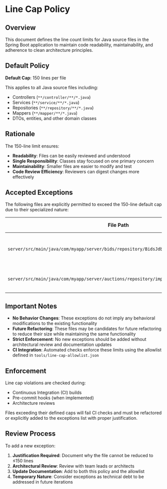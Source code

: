 # Line Cap Policy

## Overview

This document defines the line count limits for Java source files in the Spring Boot application to maintain code readability, maintainability, and adherence to clean architecture principles.

## Default Policy

**Default Cap**: 150 lines per file

This applies to all Java source files including:

- Controllers (`**/controller/**/*.java`)
- Services (`**/service/**/*.java`)
- Repositories (`**/repository/**/*.java`)
- Mappers (`**/mapper/**/*.java`)
- DTOs, entities, and other domain classes

## Rationale

The 150-line limit ensures:

- **Readability**: Files can be easily reviewed and understood
- **Single Responsibility**: Classes stay focused on one primary concern
- **Maintainability**: Smaller files are easier to modify and test
- **Code Review Efficiency**: Reviewers can digest changes more effectively

## Accepted Exceptions

The following files are explicitly permitted to exceed the 150-line default cap due to their specialized nature:

| **File Path**                                                                             | **Current Cap** | **Reason**                                                |
| ----------------------------------------------------------------------------------------- | --------------- | --------------------------------------------------------- |
| `server/src/main/java/com/myapp/server/bids/repository/BidsJdbcWriteOps.java`             | 179 lines       | Complex JDBC operations with multiple prepared statements |
| `server/src/main/java/com/myapp/server/auctions/repository/impl/UserAuctionsQueries.java` | 169 lines       | Comprehensive user auction query implementations          |

## Important Notes

- **No Behavior Changes**: These exceptions do not imply any behavioral modifications to the existing functionality
- **Future Refactoring**: These files may be candidates for future refactoring to reduce their size while maintaining the same functionality
- **Strict Enforcement**: No new exceptions should be added without architectural review and documentation updates
- **CI Integration**: Automated checks enforce these limits using the allowlist defined in `tools/line-cap-allowlist.json`

## Enforcement

Line cap violations are checked during:

- Continuous Integration (CI) builds
- Pre-commit hooks (when implemented)
- Architecture reviews

Files exceeding their defined caps will fail CI checks and must be refactored or explicitly added to the exceptions list with proper justification.

## Review Process

To add a new exception:

1. **Justification Required**: Document why the file cannot be reduced to ≤150 lines
2. **Architectural Review**: Review with team leads or architects
3. **Update Documentation**: Add to both this policy and the allowlist
4. **Temporary Nature**: Consider exceptions as technical debt to be addressed in future iterations
